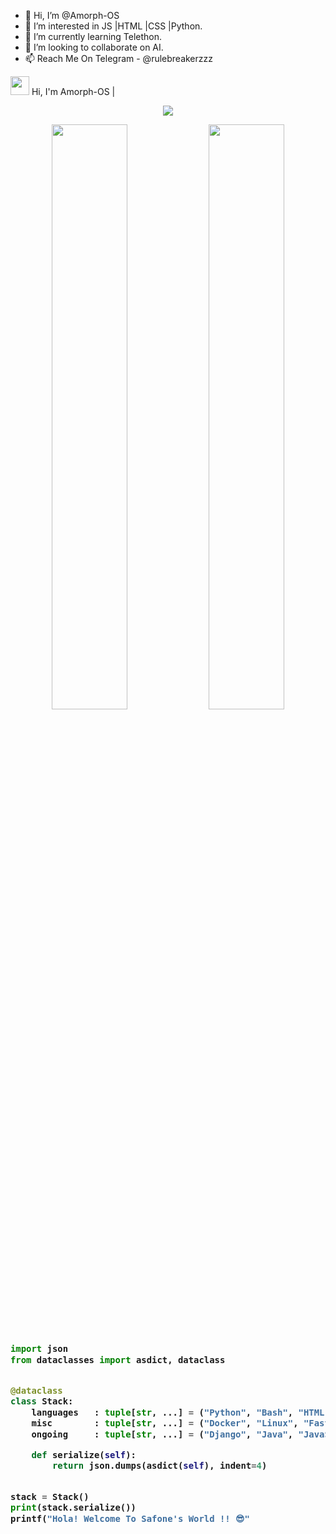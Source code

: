- 👋 Hi, I’m @Amorph-OS
- 👀 I’m interested in JS |HTML |CSS |Python.
- 🌱 I’m currently learning Telethon.
- 💞️ I’m looking to collaborate on AI.
- 📫 Reach Me On Telegram - @rulebreakerzzz

<img src="https://raw.githubusercontent.com/MartinHeinz/MartinHeinz/master/wave.gif" width="30px"> Hi, I'm Amorph-OS |

<p align="center">
  <a href="https://t.me/rulebreakerzzz"><img src="https://user-images.githubusercontent.com/77770753/117139498-f081c400-adc9-11eb-9aaf-f895a54ecc67.gif"></a>
    </p>
<p align="center">
    <img
        width="49%"
        src="https://github-readme-stats.vercel.app/api?username=AsmSafone&count_private=true&include_all_commits=true&show_icons=true&theme=tokyonight&custom_title=GitHub+Stats"
    />
    <img
        width="49%"
        src="https://github-readme-streak-stats.herokuapp.com?user=AsmSafone&theme=tokyonight"
    />
</p>

<h3>
    
```python
​
import json
from dataclasses import asdict, dataclass


@dataclass
class Stack:
    languages   : tuple[str, ...] = ("Python", "Bash", "HTML", "CSS")
    misc        : tuple[str, ...] = ("Docker", "Linux", "FastAPI")
    ongoing     : tuple[str, ...] = ("Django", "Java", "JavaScript")

    def serialize(self):
        return json.dumps(asdict(self), indent=4)


stack = Stack()
print(stack.serialize())
printf("Hola! Welcome To Safone's World !! 😎"
​

```
</h3>
